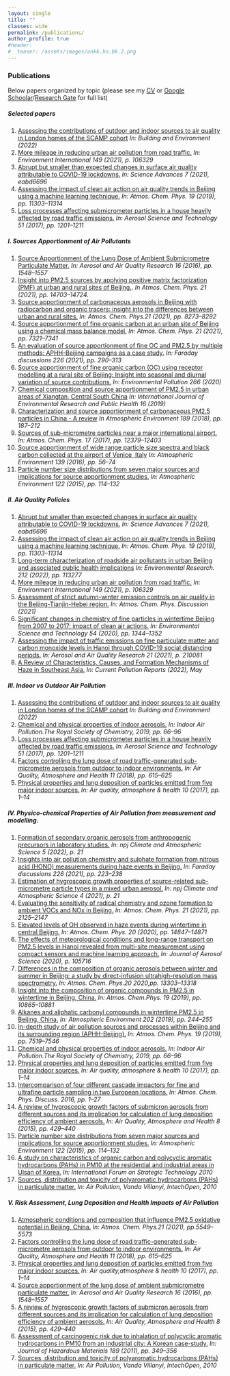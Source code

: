 ```yaml
---
layout: single
title: ""
classes: wide
permalink: /publications/
author_profile: true
#header:
#  teaser: /assets/images/onkk.hn.bk.2.png
---
```


### Publications
  
Below papers organized by topic (please see my [CV](https://tuanvvu.github.io/profile/CV_tuanvu.pdf) or [Google Schoolar](https://scholar.google.com/citations?user=RMcjLFEAAAAJ&hl=en)/[Research Gate](https://www.researchgate.net/profile/Tuan-V-Vu) for full list)

##### Selected papers

1. [Assessing the contributions of outdoor and indoor sources to air quality in London homes of the SCAMP cohort](https://www.researchgate.net/publication/361883750_Assessing_the_contributions_of_outdoor_and_indoor_sources_to_air_quality_in_London_homes_of_the_SCAMP_cohort) *In: Building and Environment (2022)*  
2. [More mileage in reducing urban air pollution from road traffic.](https://www.researchgate.net/publication/349103486_More_mileage_in_reducing_urban_air_pollution_from_road_traffic) *In: Environment International 149 (2021), p. 106329*  
3. [Abrupt but smaller than expected changes in surface air quality attributable to COVID-19 lockdowns.](https://www.researchgate.net/publication/348475570_Abrupt_but_smaller_than_expected_changes_in_surface_air_quality_attributable_to_COVID-19_lockdowns) *In: Science Advances 7 (2021), eabd6696*  
4. [Assessing the impact of clean air action on air quality trends in Beijing using a machine learning technique.](https://www.researchgate.net/publication/335670835_Assessing_the_impact_of_clean_air_action_on_air_quality_trends_in_Beijing_using_a_machine_learning_technique) *In: Atmos. Chem. Phys. 19 (2019), pp. 11303–11314*   
5. [Loss processes affecting submicrometer particles in a house heavily affected by road traffic emissions.](https://www.researchgate.net/publication/317630596_Loss_processes_affecting_submicrometre_particles_in_a_house_heavily_affected_by_road_traffic_emissions) *In: Aerosol Science and Technology 51 (2017), pp. 1201–1211*

##### I. Sources Apportionment of Air Pollutants

1. [Source Apportionment of the Lung Dose of Ambient Submicrometre Particulate Matter.](https://www.researchgate.net/publication/288056696_Source_Apportionment_of_the_Lung_Dose_of_Ambient_Submicrometre_Particulate_Matter) *In: Aerosol and Air Quality Research 16 (2016), pp. 1548–1557*  
2. [Insight into PM2.5 sources by applying positive matrix factorization (PMF) at urban and rural sites of Beijing.](https://www.researchgate.net/publication/355080178_Insight_into_PM25_sources_by_applying_positive_matrix_factorization_PMF_at_urban_and_rural_sites_of_Beijing). *In Atmos. Chem. Phys. 21 (2021), pp. 14703–14724.*  
3. [Source apportionment of carbonaceous aerosols in Beijing with radiocarbon and organic tracers: insight into the differences between urban and rural sites.](https://www.researchgate.net/publication/351968942_Source_apportionment_of_carbonaceous_aerosols_in_Beijing_with_radiocarbon_and_organic_tracers_Insight_into_the_differences_between_urban_and_rural_sites) *In: Atmos. Chem. Phys.21 (2021), pp. 8273–8292*  
4. [Source apportionment of fine organic carbon at an urban site of Beijing using a chemical mass balance model.](https://www.researchgate.net/publication/351526675_Source_apportionment_of_fine_organic_carbon_at_an_urban_site_of_Beijing_using_a_chemical_mass_balance_model) *In: Atmos. Chem. Phys. 21 (2021), pp. 7321–7341*
5. [An evaluation of source apportionment of fine OC and PM2.5 by multiple methods: APHH-Beijing campaigns as a case study.](https://www.researchgate.net/publication/345412710_An_evaluation_of_source_apportionment_of_fine_OC_and_PM25_by_multiple_methods_APHH-Beijing_campaigns_as_a_case_study) *In: Faraday discussions 226 (2021), pp. 290–313*  
6. [Source apportionment of fine organic carbon (OC) using receptor modelling at a rural site of Beijing: Insight into seasonal and diurnal variation of source contributions.](https://www.researchgate.net/publication/342489486_Source_apportionment_of_fine_organic_carbon_OC_using_receptor_modelling_at_a_rural_site_of_Beijing_Insight_into_seasonal_and_diurnal_variation_of_source_contributions) *In: Environmental Pollution 266 (2020)*  
7. [Chemical composition and source apportionment of PM2.5 in urban areas of Xiangtan, Central South China](https://www.researchgate.net/publication/331097533_Chemical_Composition_and_Source_Apportionment_of_PM25_in_Urban_Areas_of_Xiangtan_Central_South_China) *In: International Journal of Environmental Research and Public Health 16 (2019)*  
8. [Characterization and source apportionment of carbonaceous PM2.5 particles in China - A review](https://www.researchgate.net/publication/325849173_Characterization_and_source_apportionment_of_carbonaceous_PM_25_particles_in_China_-_A_review) *In Atmospheric Environment 189 (2018), pp. 187–212*
9. [Sources of sub-micrometre particles near a major international airport.](https://www.researchgate.net/publication/320473500_Sources_of_sub-micrometre_particles_near_a_major_international_airport) *In: Atmos. Chem. Phys. 17 (2017), pp. 12379–12403*  
10. [Source apportionment of wide range particle size spectra and black carbon collected at the airport of Venice ,Italy](https://www.researchgate.net/publication/302919340_Source_apportionment_of_wide_range_particle_size_spectra_and_black_carbon_collected_at_the_airport_of_Venice_Italy) *In: Atmospheric Environment 139 (2016), pp. 56–74*
11. [Particle number size distributions from seven major sources and implications for source apportionment studies.](https://www.researchgate.net/publication/283005730_Review_Particle_Number_size_distributions_from_seven_major_sources_and_implications_for_source_apportionment_studies) *In: Atmospheric Environment 122 (2015), pp. 114–132* 

##### II. Air Quality Policies
  
1. [Abrupt but smaller than expected changes in surface air quality attributable to COVID-19 lockdowns.](https://www.researchgate.net/publication/348475570_Abrupt_but_smaller_than_expected_changes_in_surface_air_quality_attributable_to_COVID-19_lockdowns) *In: Science Advances 7 (2021), eabd6696*  
2. [Assessing the impact of clean air action on air quality trends in Beijing using a machine learning technique.](https://www.researchgate.net/publication/335670835_Assessing_the_impact_of_clean_air_action_on_air_quality_trends_in_Beijing_using_a_machine_learning_technique) *In: Atmos. Chem. Phys. 19 (2019), pp. 11303–11314* 
3. [Long-term characterization of roadside air pollutants in urban Beijing and associated public health implications](https://www.researchgate.net/publication/360111743_Long-term_characterization_of_roadside_air_pollutants_in_urban_Beijing_and_associated_public_health_implications) *In: Environmental Research. 212 (2022), pp. 113277* 
4. [More mileage in reducing urban air pollution from road traffic.](https://www.researchgate.net/publication/349103486_More_mileage_in_reducing_urban_air_pollution_from_road_traffic) *In: Environment International 149 (2021), p. 106329*  
5. [Assessment of strict autumn-winter emission controls on air quality in the Beijing-Tianjin-Hebei region.](https://www.researchgate.net/publication/353645786_Assessment_of_strict_autumn-winter_emission_controls_on_air_quality_in_the_Beijing-Tianjin-Hebei_region) *In: Atmos. Chem. Phys. Discussion (2021)*  
6. [Significant changes in chemistry of fine particles in wintertime Beijing from 2007 to 2017: impact of clean air actions.](https://www.researchgate.net/publication/337546924_Significant_Changes_in_Chemistry_of_Fine_Particles_in_Wintertime_Beijing_from_2007_to_2017_Impact_of_Clean_Air_Actions) *In: Environmental Science and Technology 54 (2020), pp. 1344–1352*  
7. [Assessing the impact of traffic emissions on fine particulate matter and carbon monoxide levels in Hanoi through COVID-19 social distancing periods.](https://www.researchgate.net/publication/353487709_Assessing_the_Impact_of_Traffic_Emissions_on_Fine_Particulate_Matter_and_Carbon_Monoxide_Levels_in_Hanoi_through_COVID-19_Social_Distancing_Periods) *In: Aerosol and Air Quality Research 21 (2021), p. 210081*
8. [A Review of Characteristics, Causes, and Formation Mechanisms of Haze in Southeast Asia.](https://www.researchgate.net/publication/360948861_A_Review_of_Characteristics_Causes_and_Formation_Mechanisms_of_Haze_in_Southeast_Asia) *In:
Current Pollution Reports (2022), May*

##### III. Indoor vs Outdoor Air Pollution

1. [Assessing the contributions of outdoor and indoor sources to air quality in London homes of the SCAMP cohort](https://www.researchgate.net/publication/361883750_Assessing_the_contributions_of_outdoor_and_indoor_sources_to_air_quality_in_London_homes_of_the_SCAMP_cohort) *In: Building and Environment (2022)*  
2. [Chemical and physical properties of indoor aerosols.](https://www.researchgate.net/publication/332959605_Chemical_and_Physical_Properties_of_Indoor_Aerosols) *In: Indoor Air Pollution.The Royal Society of Chemistry, 2019, pp. 66–96* 
3. [Loss processes affecting submicrometer particles in a house heavily affected by road traffic emissions.](https://www.researchgate.net/publication/317630596_Loss_processes_affecting_submicrometre_particles_in_a_house_heavily_affected_by_road_traffic_emissions) *In: Aerosol Science and Technology 51 (2017), pp. 1201–1211*
4. [Factors controlling the lung dose of road traffic-generated sub-micrometre aerosols from outdoor to indoor environments.](https://www.researchgate.net/publication/324884453_Factors_controlling_the_lung_dose_of_road_traffic-generated_sub-micrometre_aerosols_from_outdoor_to_indoor_environments) *In: Air Quality, Atmosphere and Health 11 (2018), pp. 615–625*  
5. [Physical properties and lung deposition of particles emitted from five major indoor sources.](https://www.researchgate.net/publication/306525152_Physical_properties_and_lung_deposition_of_particles_emitted_from_five_major_indoor_sources) *In: Air quality, atmosphere & health 10 (2017), pp. 1–14*  

##### IV. Physico-chemical Properties of Air Pollution from measurement and modelling.

1. [Formation of secondary organic aerosols from anthropogenic precursors in laboratory studies.](https://www.researchgate.net/publication/359440529_Formation_of_secondary_organic_aerosols_from_anthropogenic_precursors_in_laboratory_studies) *In: npj Climate and Atmospheric Science 5 (2022), p. 21* 
2. [Insights into air pollution chemistry and sulphate formation from nitrous acid (HONO) measurements during haze events in Beijing.](https://www.researchgate.net/publication/358229654_Insights_into_air_pollution_chemistry_and_sulphate_formation_from_nitrous_acid_HONO_measurements_during_haze_events_in_Beijing) *In: Faraday discussions 226 (2021), pp. 223–238*  
3. [Estimation of hygroscopic growth properties of source-related sub-micrometre particle types in a mixed urban aerosol.](https://www.researchgate.net/publication/350387934_Estimation_of_hygroscopic_growth_properties_of_source-related_sub-micrometre_particle_types_in_a_mixed_urban_aerosol) *In: npj Climate and Atmospheric Science 4 (2021), p. 21*  
4. [Evaluating the sensitivity of radical chemistry and ozone formation to ambient VOCs and NOx in Beijing.](https://www.researchgate.net/publication/350152660_Evaluating_the_sensitivity_of_radical_chemistry_and_ozone_formation_to_ambient_VOCs_and_NOx_in_Beijing) *In: Atmos. Chem. Phys. 21 (2021), pp. 2125–2147*  
5. [Elevated levels of OH observed in haze events during wintertime in central Beijing.](https://www.researchgate.net/publication/347297969_Elevated_levels_of_OH_observed_in_haze_events_during_wintertime_in_central_Beijing) *In: Atmos. Chem. Phys. 20 (2020), pp. 14847–14871*  
6. [The effects of meteorological conditions and long-range transport on PM2.5 levels in Hanoi revealed from multi-site measurement using compact sensors and machine learning approach.](https://www.researchgate.net/publication/346870766_The_effects_of_meteorological_conditions_and_long-range_transport_on_PM25_levels_in_Hanoi_revealed_from_multi-site_measurement_using_compact_sensors_and_machine_learning_approach) *In: Journal of Aerosol Science (2020), p. 105716*
7. [Differences in the composition of organic aerosols between winter and summer in Beijing: a study by
direct-infusion ultrahigh-resolution mass spectrometry.](https://www.researchgate.net/publication/346814732_Differences_in_the_composition_of_organic_aerosols_between_winter_and_summer_in_Beijing_a_study_by_direct-infusion_ultrahigh-resolution_mass_spectrometry) *In: Atmos. Chem. Phys.20 2020,pp. 13303–13318*
8.  [Insight into the composition of organic compounds in PM2.5 in wintertime in Beijing, China.](https://www.researchgate.net/publication/335474000_Insight_into_the_composition_of_organic_compounds_C6_in_PM25_in_wintertime_in_Beijing_China) *In: Atmos. Chem.Phys. 19 (2019), pp. 10865–10881*
9.  [Alkanes and aliphatic carbonyl compounds in wintertime PM2.5 in Beijing, China.](https://www.researchgate.net/publication/330504067_Alkanes_and_Aliphatic_Carbonyl_Compounds_in_Wintertime_PM25_in_Beijing_China) *In: Atmospheric Environment 202 (2019), pp. 244–255*  
10. [In-depth study of air pollution sources and processes within Beijing and its surrounding region (APHH-Beijing).](https://www.researchgate.net/publication/333632351_Introduction_to_the_special_issue_In-depth_study_of_air_pollution_sources_and_processes_within_Beijing_and_its_surrounding_region_APHH-Beijing) *In: Atmos. Chem. Phys. 19 (2019), pp. 7519–7546*  
11. [Chemical and physical properties of indoor aerosols.](https://www.researchgate.net/publication/332959605_Chemical_and_Physical_Properties_of_Indoor_Aerosols) *In: Indoor Air Pollution.The Royal Society of Chemistry, 2019, pp. 66–96*  
12. [Physical properties and lung deposition of particles emitted from five major indoor sources.](https://www.researchgate.net/publication/306525152_Physical_properties_and_lung_deposition_of_particles_emitted_from_five_major_indoor_sources) *In: Air quality, atmosphere & health 10 (2017), pp. 1–14*  
13. [Intercomparison of four different cascade impactors for fine and ultrafine particle sampling in two European locations.](https://www.researchgate.net/publication/292188493_Intercomparison_of_four_different_cascade_impactors_for_fine_and_ultrafine_particle_sampling_in_two_European_locations) *In: Atmos. Chem. Phys. Discuss. 2016, pp. 1–27*  
14. [A review of hygroscopic growth factors of submicron aerosols from different sources and its implication for calculation of lung deposition efficiency of ambient aerosols.](https://www.researchgate.net/publication/281123111_A_review_of_hygroscopic_growth_factors_of_submicron_aerosols_from_different_sources_and_its_implication_for_calculation_of_lung_deposition_efficiency_of_ambient_aerosols) *In: Air Quality, Atmosphere and Health 8 (2015), pp. 429–440*  
15. [Particle number size distributions from seven major sources and implications for source apportionment studies.](https://www.researchgate.net/publication/283005730_Review_Particle_Number_size_distributions_from_seven_major_sources_and_implications_for_source_apportionment_studies) *In: Atmospheric Environment 122 (2015), pp. 114–132*  
16. [A study on characteristics of organic carbon and polycyclic aromatic hydrocarbons (PAHs) in PM10 at the residential and industrial areas in Ulsan of Korea.](https://www.researchgate.net/publication/251975668_A_study_on_characteristics_of_organic_carbon_and_polycyclic_aromatic_hydrocarbons_PAHs_in_PM10_at_the_residential_and_industrial_areas_in_Ulsan_of_Korea) *In: International Forum on Strategic Technology 2010*
17. [Sources, distribution and toxicity of polyaromatic hydrocarbons (PAHs) in particulate matter.](https://www.researchgate.net/publication/221909149_Sources_Distribution_and_Toxicity_of_Polyaromatic_Hydrocarbons_PAHs_in_Particulate_Matter) *In: Air Pollution, Vanda Villanyi, IntechOpen, 2010*

##### V. Risk Assessment, Lung Deposition and Health Impacts of Air Pollution

1. [Atmospheric conditions and composition that influence PM2.5 oxidative potential in
Beijing, China.](https://www.researchgate.net/publication/350821749_Atmospheric_conditions_and_composition_that_influence_PM25_oxidative_potential_in_Beijing_China) *In: Atmos. Chem. Phys.21 (2021), pp.5549–5573*  
2. [Factors controlling the lung dose of road traffic-generated sub-micrometre aerosols from outdoor to indoor environments.](https://www.researchgate.net/publication/324884453_Factors_controlling_the_lung_dose_of_road_traffic-generated_sub-micrometre_aerosols_from_outdoor_to_indoor_environments) *In: Air Quality, Atmosphere and Health 11 (2018), pp. 615–625*  
3. [Physical properties and lung deposition of particles emitted from five major indoor sources.](https://www.researchgate.net/publication/306525152_Physical_properties_and_lung_deposition_of_particles_emitted_from_five_major_indoor_sources) *In: Air quality,atmosphere & health 10 (2017), pp. 1–14*
4. [Source apportionment of the lung dose of ambient submicrometre particulate matter.](https://www.researchgate.net/publication/288056696_Source_Apportionment_of_the_Lung_Dose_of_Ambient_Submicrometre_Particulate_Matter) *In: Aerosol and Air Quality Research 16 (2016), pp. 1548–1557*  
5. [A review of hygroscopic growth factors of submicron aerosols from different sources and its implication for calculation of lung deposition efficiency of ambient aerosols.](https://www.researchgate.net/publication/281123111_A_review_of_hygroscopic_growth_factors_of_submicron_aerosols_from_different_sources_and_its_implication_for_calculation_of_lung_deposition_efficiency_of_ambient_aerosols) *In: Air Quality, Atmosphere and Health 8 (2015), pp. 429–440*  
6. [Assessment of carcinogenic risk due to inhalation of polycyclic aromatic hydrocarbons in PM10 from an industrial city: A Korean case-study.](https://www.researchgate.net/publication/50375596_Assessment_of_carcinogenic_risk_due_to_inhalation_of_polycyclic_aromatic_hydrocarbons_in_PM10_from_an_industrial_city_A_Korean_case-study) *In: Journal of Hazardous Materials 189 (2011), pp. 349–356*
7. [Sources, distribution and toxicity of polyaromatic hydrocarbons (PAHs) in particulate matter.](https://www.researchgate.net/publication/221909149_Sources_Distribution_and_Toxicity_of_Polyaromatic_Hydrocarbons_PAHs_in_Particulate_Matter) *In: Air Pollution, Vanda Villanyi, IntechOpen, 2010* 
